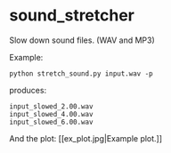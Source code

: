 # sound_stretcher

Slow down sound files.  (WAV and MP3)

Example:

    python stretch_sound.py input.wav -p

produces:

    input_slowed_2.00.wav
    input_slowed_4.00.wav
    input_slowed_6.00.wav

And the plot:
[[ex_plot.jpg|Example plot.]]

